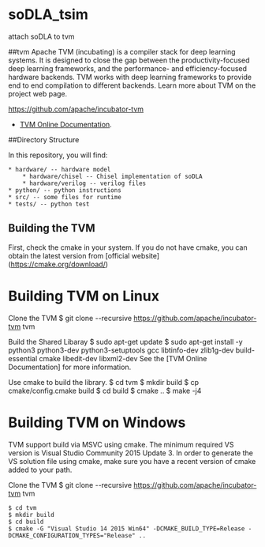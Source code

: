 # soDLA_tsim
 attach soDLA to tvm

##tvm
Apache TVM (incubating) is a compiler stack for deep learning systems. It is designed to close the gap between the productivity-focused deep learning frameworks, and the performance- and efficiency-focused hardware backends. TVM works with deep learning frameworks to provide end to end compilation to different backends.
Learn more about TVM on the project web page.

<https://github.com/apache/incubator-tvm>
* [TVM Online Documentation](https://docs.tvm.ai/).

##Directory Structure

In this repository, you will find:

	* hardware/ -- hardware model
		* hardware/chisel -- Chisel implementation of soDLA
		* hardware/verilog -- verilog files
	* python/ -- python instructions
	* src/ -- some files for runtime
	* tests/ -- python test

## Building the TVM

  First, check the cmake in your system. If you do not have cmake, you can obtain the latest version from [official website] (https://cmake.org/download/)

# Building TVM on Linux 
  Clone the TVM
    $ git clone --recursive https://github.com/apache/incubator-tvm tvm 
  
  Build the Shared Libaray
    $ sudo apt-get update
    $ sudo apt-get install -y python3 python3-dev python3-setuptools gcc libtinfo-dev zlib1g-dev build-essential cmake libedit-dev libxml2-dev
See the [TVM Online Documentation] for more information.

  Use cmake to build the library.
    $ cd tvm
    $ mkdir build
    $ cp cmake/config.cmake build
    $ cd build
    $ cmake ..
    $ make -j4

# Building TVM on Windows
  TVM support build via MSVC using cmake. The minimum required VS version is Visual Studio Community 2015 Update 3. In order to generate the VS solution file using cmake, make sure you have a recent version of cmake added to your path.

  Clone the TVM
    $ git clone --recursive https://github.com/apache/incubator-tvm tvm 

    $ cd tvm
    $ mkdir build
    $ cd build
    $ cmake -G "Visual Studio 14 2015 Win64" -DCMAKE_BUILD_TYPE=Release -DCMAKE_CONFIGURATION_TYPES="Release" ..

